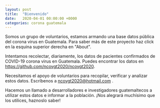 ```yaml
---
layout: post
title:  "Bienvenido"
date:   2020-04-01 00:00:00 +0000
categories: corona guatemala 
---
```



Somos un grupo de voluntarios, estamos armando una base datos pública del corona virus en Guatemala. Para saber más de este proyecto haz click en la esquina superior derecha en "About".

Intentamos recolectar, diariamente, los datos de pacientes confirmados de COVID-19 corona virus en Guatemala.  Puedes encontrar los datos en https://github.com/ncovgt2020/ncovgt2020. 

Necesitamos el apoyo de voluntarios para recopilar, verificar y analizar estos datos. Escríbenos a ncovgt2020@hotmail.com .

Hacemos un llamado a desarrolladores e investigadores guatemaltecos a utilizar estos datos e informar a la población. ¡Nos alegrará muchísimo que los utilices, haznoslo saber!


